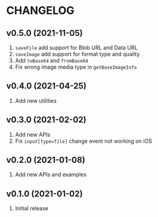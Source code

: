 # CHANGELOG

## v0.5.0 (2021-11-05)

1. `saveFile` add support for Blob URL and Data URL
2. `saveImage` add support for format type and quality
3. Add `toBase64` and `fromBase64`
4. Fix wrong image media type in `getBaseImageInfo`

## v0.4.0 (2021-04-25)

1. Add new utilities

## v0.3.0 (2021-02-02)

1. Add new APIs
2. Fix `input[type=file]` change event not working on iOS

## v0.2.0 (2021-01-08)

1. Add new APIs and examples

## v0.1.0 (2021-01-02)

1. Initial release
